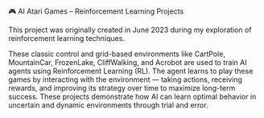 🎮 AI Atari Games – Reinforcement Learning Projects

This project was originally created in June 2023 during my exploration of reinforcement learning techniques.

These classic control and grid-based environments like CartPole, MountainCar, FrozenLake, CliffWalking, and Acrobot are used to train AI agents using Reinforcement Learning (RL). The agent learns to play these games by interacting with the environment — taking actions, receiving rewards, and improving its strategy over time to maximize long-term success. These projects demonstrate how AI can learn optimal behavior in uncertain and dynamic environments through trial and error.
